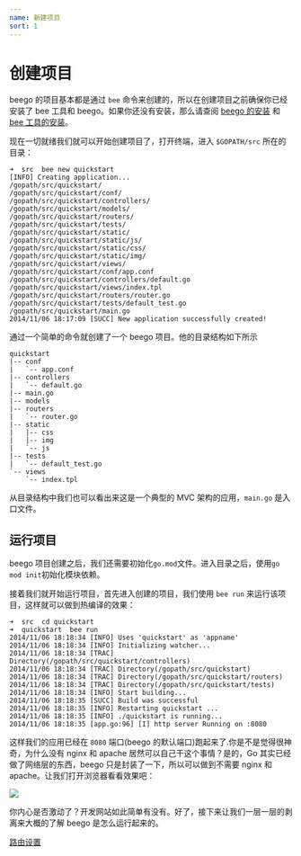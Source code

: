 ```yaml
---
name: 新建项目
sort: 1
---
```


# 创建项目

beego 的项目基本都是通过 `bee` 命令来创建的，所以在创建项目之前确保你已经安装了 bee 工具和 beego。如果你还没有安装，那么请查阅 [beego 的安装](../install) 和 [bee 工具的安装](../install/bee.md)。

现在一切就绪我们就可以开始创建项目了，打开终端，进入 `$GOPATH/src` 所在的目录：

	➜  src  bee new quickstart
	[INFO] Creating application...
	/gopath/src/quickstart/
	/gopath/src/quickstart/conf/
	/gopath/src/quickstart/controllers/
	/gopath/src/quickstart/models/
	/gopath/src/quickstart/routers/
	/gopath/src/quickstart/tests/
	/gopath/src/quickstart/static/
	/gopath/src/quickstart/static/js/
	/gopath/src/quickstart/static/css/
	/gopath/src/quickstart/static/img/
	/gopath/src/quickstart/views/
	/gopath/src/quickstart/conf/app.conf
	/gopath/src/quickstart/controllers/default.go
	/gopath/src/quickstart/views/index.tpl
	/gopath/src/quickstart/routers/router.go
	/gopath/src/quickstart/tests/default_test.go
	/gopath/src/quickstart/main.go
	2014/11/06 18:17:09 [SUCC] New application successfully created!

通过一个简单的命令就创建了一个 beego 项目。他的目录结构如下所示

	quickstart
	|-- conf
	|   `-- app.conf
	|-- controllers
	|   `-- default.go
	|-- main.go
	|-- models
	|-- routers
	|   `-- router.go
	|-- static
	|   |-- css
	|   |-- img
	|   `-- js
	|-- tests
	|   `-- default_test.go
	`-- views
	    `-- index.tpl

从目录结构中我们也可以看出来这是一个典型的 MVC 架构的应用，`main.go` 是入口文件。
## 运行项目

beego 项目创建之后，我们还需要初始化`go.mod`文件。进入目录之后，使用`go mod init`初始化模块依赖。

接着我们就开始运行项目，首先进入创建的项目，我们使用 `bee run` 来运行该项目，这样就可以做到热编译的效果：

	➜  src  cd quickstart
	➜  quickstart  bee run
	2014/11/06 18:18:34 [INFO] Uses 'quickstart' as 'appname'
	2014/11/06 18:18:34 [INFO] Initializing watcher...
	2014/11/06 18:18:34 [TRAC] Directory(/gopath/src/quickstart/controllers)
	2014/11/06 18:18:34 [TRAC] Directory(/gopath/src/quickstart)
	2014/11/06 18:18:34 [TRAC] Directory(/gopath/src/quickstart/routers)
	2014/11/06 18:18:34 [TRAC] Directory(/gopath/src/quickstart/tests)
	2014/11/06 18:18:34 [INFO] Start building...
	2014/11/06 18:18:35 [SUCC] Build was successful
	2014/11/06 18:18:35 [INFO] Restarting quickstart ...
	2014/11/06 18:18:35 [INFO] ./quickstart is running...
	2014/11/06 18:18:35 [app.go:96] [I] http server Running on :8080

这样我们的应用已经在 `8080` 端口(beego 的默认端口)跑起来了.你是不是觉得很神奇，为什么没有 nginx 和 apache 居然可以自己干这个事情？是的，Go 其实已经做了网络层的东西，beego 只是封装了一下，所以可以做到不需要 nginx 和 apache。让我们打开浏览器看看效果吧：

![](../images/beerun.png)

你内心是否激动了？开发网站如此简单有没有。好了，接下来让我们一层一层的剥离来大概的了解 beego 是怎么运行起来的。

[路由设置](router.md)
